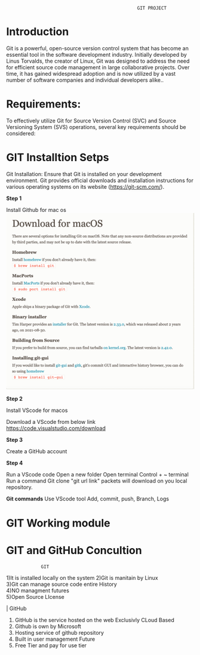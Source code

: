                                                      GIT PROJECT

# Introduction
   Git is a powerful, open-source version control system that has become an essential tool in the software development industry. Initially developed by Linus Torvalds, the creator of Linux, Git was designed to address the need for efficient source code management in large collaborative projects. Over time, it has gained widespread adoption and is now utilized by a vast number of software companies and individual developers alike..
# Requirements:
   To effectively utilize Git for Source Version Control (SVC) and Source Versioning System (SVS) operations, several key requirements should be considered:

# GIT Installtion Setps

Git Installation: Ensure that Git is installed on your development environment. Git provides official downloads and installation instructions for various operating systems on its website (https://git-scm.com/).

**Step 1**

  Install Github for mac os
  ![alt file](Images/GitforMacos.png)

**Step 2**

  Install VScode for macos 

  Download a VScode from below link
  https://code.visualstudio.com/download


**Step 3**

  Create a GitHub account 

  
**Step 4**

  Run a VScode code 
  Open a new folder
  Open terminal
  Control + ~ terminal 
  Run a command Git clone "git url link"
  packets will download on you local repository.

**Git commands**
  Use VScode tool Add, commit, push, Branch, Logs 

# GIT Working module


# GIT and GitHub Concultion

                 GIT                                    
                                     
1)It is installed locally on the system 
2)Git is manitain by Linux               
3)Git can manage source code entire History  
4)NO managment futures                 
5)Open Source LIcense 

|                 GitHub
1) GitHub is the service hosted on the web Exclusivly CLoud Based
2) Github is own by Microsoft
3) Hosting service of github repository
4) Built in user management Future
5) Free Tier and pay for use tier